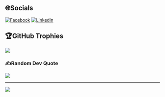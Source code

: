 
## 🌐Socials
[![Facebook](https://img.shields.io/badge/Facebook-%231877F2.svg?logo=Facebook&logoColor=white)](https://www.facebook.com/binbkdn.2022) [![LinkedIn](https://img.shields.io/badge/LinkedIn-%230077B5.svg?logo=linkedin&logoColor=white)](https://www.linkedin.com/in/lam-tran-vu/) 

## 🏆GitHub Trophies
![](https://github-trophies.vercel.app/?username=bindut1&theme=radical&no-frame=false&no-bg=false&margin-w=4)

### ✍️Random Dev Quote
![](https://quotes-github-readme.vercel.app/api?type=horizontal&theme=radical)

---
[![](https://visitcount.itsvg.in/api?id=bindut1&icon=0&color=0)](https://visitcount.itsvg.in)
